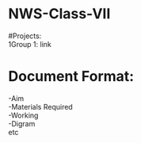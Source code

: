 # NWS-Class-VII<br>

#Projects:<br>
1Group 1: link<br>

# Document Format:<br>
-Aim<br>
-Materials Required<br>
-Working<br>
-Digram<br>
etc<br>
